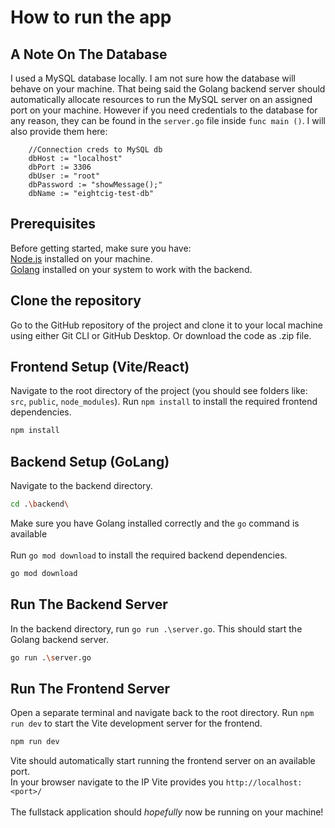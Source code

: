 # How to run the app

## A Note On The Database
I used a MySQL database locally. I am not sure how the database will behave on your machine. That being said the Golang backend server should automatically allocate resources to run the MySQL server on an assigned port on your machine. However if you need credentials to the database for any reason, they can be found in the `server.go` file inside `func main ()`. I will also provide them here: 
```code
    //Connection creds to MySQL db
    dbHost := "localhost"
    dbPort := 3306 
    dbUser := "root"
    dbPassword := "showMessage();"
    dbName := "eightcig-test-db"
```

## Prerequisites

Before getting started, make sure you have:
<br>
[Node.js](https://nodejs.org/) installed on your machine.
<br>
[Golang](https://go.dev/doc/install) installed on your system to work with the backend.

## Clone the repository
Go to the GitHub repository of the project and clone it to your local machine using either Git CLI or GitHub Desktop. Or download the code as .zip file.

## Frontend Setup (Vite/React)
Navigate to the root directory of the project (you should see folders like: `src`, `public`, `node_modules`).
Run `npm install` to install the required frontend dependencies.

```bash
npm install

```

## Backend Setup (GoLang)
Navigate to the backend directory.

```bash
cd .\backend\
```

Make sure you have Golang installed correctly and the `go` command is available
<br>
<br>
Run `go mod download` to install the required backend dependencies.
```bash
go mod download
```

## Run The Backend Server

In the backend directory, run `go run .\server.go`. This should start the Golang backend server.
```bash
go run .\server.go
```

## Run The Frontend Server

Open a separate terminal and navigate back to the root directory. Run `npm run dev` to start the Vite development server for the frontend.
```bash
npm run dev
```
Vite should automatically start running the frontend server on an available port.
<br>
In your browser navigate to the IP Vite provides you `http://localhost:<port>/`
<br>
<br>
The fullstack application should <i>hopefully</i> now be running on your machine!
